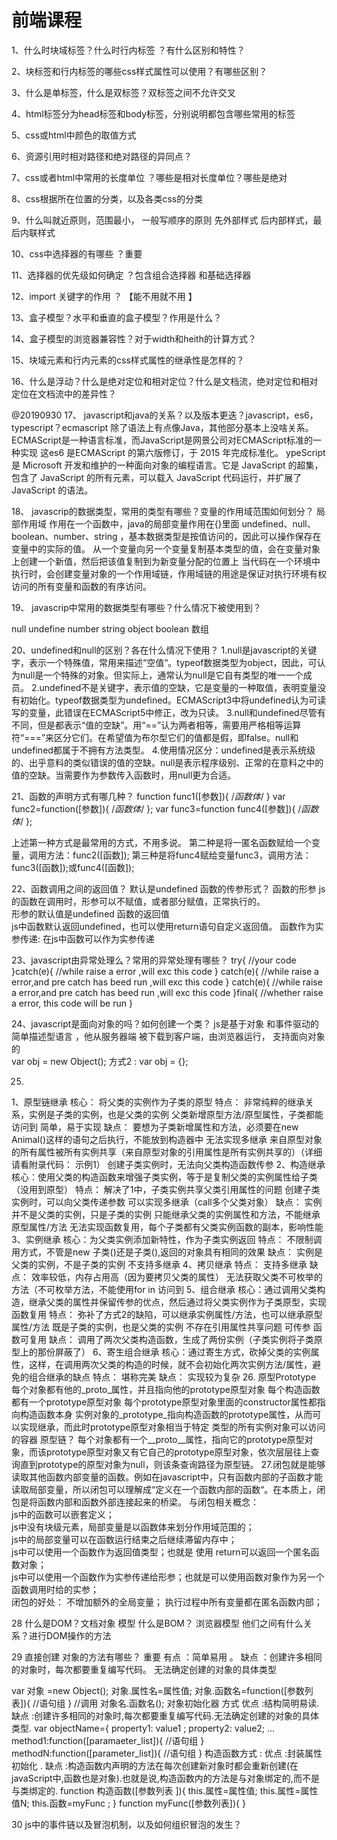前端课程
======
1、什么时块域标签？什么时行内标签 ？有什么区别和特性？<br/>


2、块标签和行内标签的哪些css样式属性可以使用？有哪些区别？


3、什么是单标签，什么是双标签？双标签之间不允许交叉

4、html标签分为head标签和body标签，分别说明都包含哪些常用的标签

5、css或html中颜色的取值方式

6、资源引用时相对路径和绝对路径的异同点？

7、css或者html中常用的长度单位 ？哪些是相对长度单位？哪些是绝对

8、css根据所在位置的分类，以及各类css的分类

9、什么叫就近原则，范围最小，    一般写顺序的原则  先外部样式 后内部样式，最后内联样式 

10、css中选择器的有哪些  ？重要


11、选择器的优先级如何确定 ？包含组合选择器 和基础选择器

12、import 关键字的作用 ？ 【能不用就不用 】 

13、盒子模型？水平和垂直的盒子模型？作用是什么？

14、盒子模型的浏览器兼容性？对于width和heith的计算方式？

15、块域元素和行内元素的css样式属性的继承性是怎样的？

16、什么是浮动？什么是绝对定位和相对定位？什么是文档流，绝对定位和相对定位在文档流中的差异性？

@20190930
17、 javascript和java的关系？以及版本更迭？javascript，es6，typescript？ecmascript
除了语法上有点像Java，其他部分基本上没啥关系。  ECMAScript是一种语言标准，而JavaScript是网景公司对ECMAScript标准的一种实现 
这es6 是ECMAScript 的第六版修订，于 2015 年完成标准化。 
ypeScript 是 Microsoft 开发和维护的一种面向对象的编程语言。它是 JavaScript 的超集，包含了 JavaScript 的所有元素，可以载入 JavaScript 代码运行，并扩展了 JavaScript 的语法。

18、 javascrip的数据类型，常用的类型有哪些？变量的作用域范围如何划分？
   局部作用域 作用在一个函数中，java的局部变量作用在{}里面
undefined、null、boolean、number、string 
，基本数据类型是按值访问的，因此可以操作保存在变量中的实际的值。 从一个变量向另一个变量复制基本类型的值，会在变量对象上创建一个新值，然后把该值复制到为新变量分配的位置上 
当代码在一个环境中执行时，会创建变量对象的一个作用域链，作用域链的用途是保证对执行环境有权访问的所有变量和函数的有序访问。

19、 javascrip中常用的数据类型有哪些？什么情况下被使用到？ 

null  undefine  number string object boolean 数组 

20、undefined和null的区别？各在什么情况下使用？
1.null是javascript的关键字，表示一个特殊值，常用来描述“空值“。typeof数据类型为object，因此，可认为null是一个特殊的对象。但实际上，通常认为null是它自有类型的唯一一个成员。
2.undefined不是关键字，表示值的空缺，它是变量的一种取值，表明变量没有初始化。typeof数据类型为undefined。ECMAScript3中将undefined认为可读写的变量，此错误在ECMAScript5中修正，改为只读。
3.null和undefined尽管有不同，但是都表示“值的空缺”。用“==”认为两者相等，需要用严格相等运算符“===”来区分它们。在希望值为布尔型它们的值都是假，即false。null和undefined都属于不拥有方法类型。
4.使用情况区分：undefined是表示系统级的、出乎意料的类似错误的值的空缺。null是表示程序级别、正常的在意料之中的值的空缺。当需要作为参数传入函数时，用null更为合适。


21、函数的声明方式有哪几种？
function func1([参数]){
/*函数体*/
}
var func2=function([参数]){
/*函数体*/
};
var func3=function func4([参数]){
/*函数体*/
};


上述第一种方式是最常用的方式，不用多说。
第二种是将一匿名函数赋给一个变量，调用方法：func2([函数]);
第三种是将func4赋给变量func3，调用方法：func3([函数]);或func4([函数]);
 

22、函数调用之间的返回值？  默认是undefined  函数的传参形式？ 
函数的形参					js的函数在调用时，形参可以不赋值，或者部分赋值，正常执行的。		
形参的默认值是undefined				函数的返回值			
js中函数默认返回undefined，也可以使用return语句自定义返回值。	
函数作为实参传递:					在js中函数可以作为实参传递

23、javascript由异常处理么？常用的异常处理有哪些？
try{
    //your code 
}catch(e){
    //while raise a error ,will exc this code
}
catch(e){
    //while raise a error,and pre catch has beed run  ,will exc this code
}
catch(e){
    //while raise a error,and pre catch has beed run  ,will exc this code
}final{
    //whether raise a error, this code will be run 
}

24、javascript是面向对象的吗？如何创建一个类？
js是基于对象 和事件驱动的简单描述型语言 ，他从服务器端 被下载到客户端，由浏览器运行，
支持面向对象的    
var obj = new Object(); 
方式2 : var obj = {};

25.
1、原型链继承
核心： 将父类的实例作为子类的原型
特点：
非常纯粹的继承关系，实例是子类的实例，也是父类的实例
父类新增原型方法/原型属性，子类都能访问到
简单，易于实现
缺点：
要想为子类新增属性和方法，必须要在new Animal()这样的语句之后执行，不能放到构造器中
无法实现多继承
来自原型对象的所有属性被所有实例共享（来自原型对象的引用属性是所有实例共享的）（详细请看附录代码： 示例1）
创建子类实例时，无法向父类构造函数传参
2、构造继承
核心：使用父类的构造函数来增强子类实例，等于是复制父类的实例属性给子类（没用到原型）
特点：
解决了1中，子类实例共享父类引用属性的问题
创建子类实例时，可以向父类传递参数
可以实现多继承（call多个父类对象）
缺点：
实例并不是父类的实例，只是子类的实例
只能继承父类的实例属性和方法，不能继承原型属性/方法
无法实现函数复用，每个子类都有父类实例函数的副本，影响性能
3、实例继承
核心：为父类实例添加新特性，作为子类实例返回
特点：
不限制调用方式，不管是new 子类()还是子类(),返回的对象具有相同的效果
缺点：
实例是父类的实例，不是子类的实例
不支持多继承
4、拷贝继承
特点：
支持多继承
缺点：
效率较低，内存占用高（因为要拷贝父类的属性）
无法获取父类不可枚举的方法（不可枚举方法，不能使用for in 访问到
5、组合继承
核心：通过调用父类构造，继承父类的属性并保留传参的优点，然后通过将父类实例作为子类原型，实现函数复用
特点：
弥补了方式2的缺陷，可以继承实例属性/方法，也可以继承原型属性/方法
既是子类的实例，也是父类的实例
不存在引用属性共享问题
可传参
函数可复用
缺点：
调用了两次父类构造函数，生成了两份实例（子类实例将子类原型上的那份屏蔽了）
6、寄生组合继承
核心：通过寄生方式，砍掉父类的实例属性，这样，在调用两次父类的构造的时候，就不会初始化两次实例方法/属性，避免的组合继承的缺点
特点：
堪称完美
缺点：
实现较为复杂
26.
原型Prototype
每个对象都有他的_proto_属性，并且指向他的prototype原型对象
每个构造函数都有一个prototype原型对象
每个prototype原型对象里面的constructor属性都指向构造函数本身
实例对象的_prototype_指向构造函数的prototype属性，从而可以实现继承，而此时prototype原型对象相当于特定
类型的所有实例对象可以访问的容器
原型链？
每个对象都有一个__proto__属性，指向它的prototype原型对象，而该prototype原型对象又有它自己的prototype原型对象，依次层层往上查询直到prototype的原型对象为null，则该条查询路径为原型链。
27.闭包就是能够读取其他函数内部变量的函数。例如在javascript中，只有函数内部的子函数才能读取局部变量，所以闭包可以理解成“定义在一个函数内部的函数“。在本质上，闭包是将函数内部和函数外部连接起来的桥梁。
与闭包相关概念：         
   js中的函数可以嵌套定义；     
   js中没有块级元素，局部变量是以函数体来划分作用域范围的；        
js中的局部变量可以在函数运行结束之后继续滞留内存中；   
 js中可以使用一个函数作为返回值类型；也就是 使用 return可以返回一个匿名函数对象；     
  js中可以使用一个函数作为实参传递给形参；也就是可以使用函数对象作为另一个函数调用时给的实参；       
  闭包的好处：            不增加额外的全局变量；            执行过程中所有变量都在匿名函数内部；


28 什么是DOM？文档对象 模型 什么是BOM？ 浏览器模型  他们之间有什么关系？进行DOM操作的方法 

29 直接创建 对象的方法有哪些？  重要 
有点 ：简单易用 。
缺点 ：创建许多相同的对象时，每次都要重复编写代码。 无法确定创建的对象的具体类型 

var 对象 =new Object();
对象.属性名=属性值;
对象.函数名=function([参数列表]){
//语句组 
}
//调用 
对象名.函数名();
对象初始化器 方式 
   优点 :结构简明易读.
   缺点 :创建许多相同的对象时,每次都要重复编写代码.无法确定创建的对象的具体类型.
   var objectName={
   property1: value1 ;
   property2: value2;
   ...
   method1:function([paramaeter_list]){
   //语句组 
   }
   methodN:function([parameter_list]){
   //语句组 
   }
   构造函数方式 :
   优点 :封装属性初始化 .
   缺点 :构造函数内声明的方法在每次创建新对象时都会重新创建(在javaScript中,函数也是对象).也就是说,构造函数内的方法是与对象绑定的,而不是与类绑定的.
   function 构造函数([参数列表 ]){
   this.属性=属性值;
   this.属性=属性值N;
   this.函数=myFunc ;
   }
   function myFunc([参数列表]){
   }
   
   
   
   
   
 
30 js中的事件链以及冒泡机制，以及如何组织冒泡的发生？
